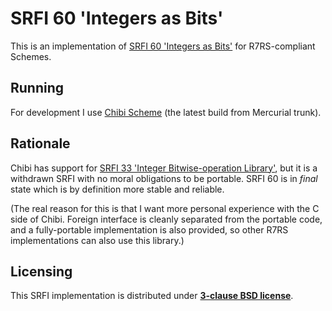 # SRFI 60 'Integers as Bits'

This is an implementation of [SRFI 60 'Integers as Bits'](//srfi.schemers.org/srfi-60/srfi-60.html) for R7RS-compliant Schemes.

## Running

For development I use [Chibi Scheme](//code.google.com/p/chibi-scheme) (the latest build from Mercurial trunk).

## Rationale

Chibi has support for [SRFI 33 'Integer Bitwise-operation Library'](//srfi.schemers.org/srfi-33/srfi-33.html),
but it is a withdrawn SRFI with no moral obligations to be portable. SRFI 60 is in _final_ state which is by
definition more stable and reliable.

(The real reason for this is that I want more personal experience with the C side of Chibi. Foreign interface
is cleanly separated from the portable code, and a fully-portable implementation is also provided, so other
R7RS implementations can also use this library.)

## Licensing

This SRFI implementation is distributed under **[3-clause BSD license](LICENSE)**.